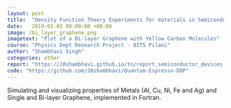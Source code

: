 ```yaml
---
layout: post
title:  "Density Function Theory Experiments for materials in Semiconductor Devices"
date:   2019-02-02 00:00:00 +00:00
image: /bi_layer_graphene.png
imagetext: "Plot of a Bi-layer Graphene with Yellow Carbon Molecules"
course: "Physics Dept Research Project - BITS Pilani"
author: "Shambhavi Singh"
categories: other
report: "https://28shambhavi.github.io/tn/report_semiconductor_devices.pdf"
code: "https://github.com/28shambhavi/Quantum-Espresso-DOP"
---
```

Simulating and visualizing properties of Metals (Al, Cu, Ni, Fe and Ag) and Single and Bi-layer Graphene, implemented in Fortran.
